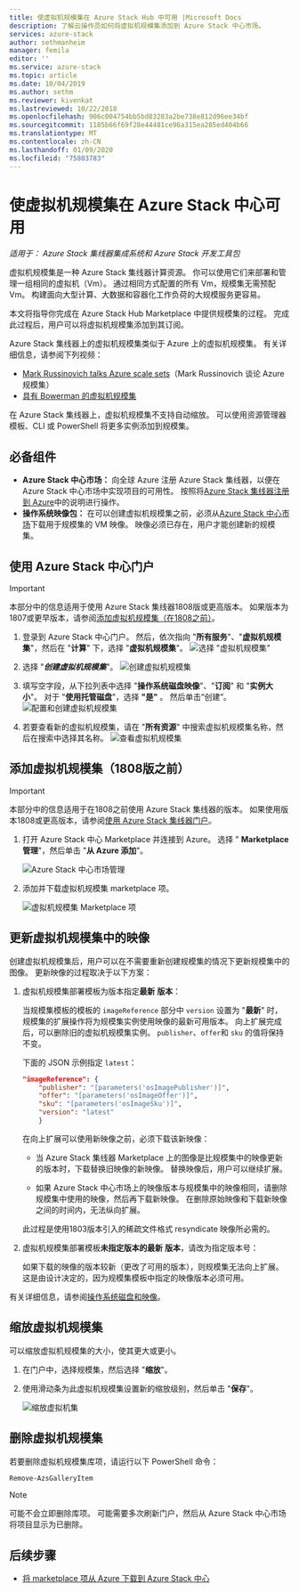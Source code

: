 ```yaml
---
title: 使虚拟机规模集在 Azure Stack Hub 中可用 |Microsoft Docs
description: 了解云操作员如何将虚拟机规模集添加到 Azure Stack 中心市场。
services: azure-stack
author: sethmanheim
manager: femila
editor: ''
ms.service: azure-stack
ms.topic: article
ms.date: 10/04/2019
ms.author: sethm
ms.reviewer: kivenkat
ms.lastreviewed: 10/22/2018
ms.openlocfilehash: 906c004754bb5bd83283a2be738e812d96ee34bf
ms.sourcegitcommit: 1185b66f69f28e44481ce96a315ea285ed404b66
ms.translationtype: MT
ms.contentlocale: zh-CN
ms.lasthandoff: 01/09/2020
ms.locfileid: "75803783"
---
```

# <a name="make-virtual-machine-scale-sets-available-in-azure-stack-hub"></a>使虚拟机规模集在 Azure Stack 中心可用

*适用于： Azure Stack 集线器集成系统和 Azure Stack 开发工具包*
  
虚拟机规模集是一种 Azure Stack 集线器计算资源。 你可以使用它们来部署和管理一组相同的虚拟机（Vm）。 通过相同方式配置的所有 Vm，规模集无需预配 Vm。 构建面向大型计算、大数据和容器化工作负荷的大规模服务更容易。

本文将指导你完成在 Azure Stack Hub Marketplace 中提供规模集的过程。 完成此过程后，用户可以将虚拟机规模集添加到其订阅。

Azure Stack 集线器上的虚拟机规模集类似于 Azure 上的虚拟机规模集。 有关详细信息，请参阅下列视频：

* [Mark Russinovich talks Azure scale sets](https://channel9.msdn.com/Blogs/Regular-IT-Guy/Mark-Russinovich-Talks-Azure-Scale-Sets/)（Mark Russinovich 谈论 Azure 规模集）
* [具有 Bowerman 的虚拟机规模集](https://channel9.msdn.com/Shows/Cloud+Cover/Episode-191-Virtual-Machine-Scale-Sets-with-Guy-Bowerman)

在 Azure Stack 集线器上，虚拟机规模集不支持自动缩放。 可以使用资源管理器模板、CLI 或 PowerShell 将更多实例添加到规模集。

## <a name="prerequisites"></a>必备组件

* **Azure Stack 中心市场：** 向全球 Azure 注册 Azure Stack 集线器，以便在 Azure Stack 中心市场中实现项目的可用性。 按照将[Azure Stack 集线器注册到 Azure](azure-stack-registration.md)中的说明进行操作。
* **操作系统映像包：** 在可以创建虚拟机规模集之前，必须从[Azure Stack 中心市场](azure-stack-download-azure-marketplace-item.md)下载用于规模集的 VM 映像。 映像必须已存在，用户才能创建新的规模集。

## <a name="use-the-azure-stack-hub-portal"></a>使用 Azure Stack 中心门户

>[!IMPORTANT]  
> 本部分中的信息适用于使用 Azure Stack 集线器1808版或更高版本。 如果版本为1807或更早版本，请参阅[添加虚拟机规模集（在1808之前）](#add-the-virtual-machine-scale-set-prior-to-version-1808)。

1. 登录到 Azure Stack 中心门户。 然后，依次指向 "**所有服务**"、"**虚拟机规模集**"，然后在 "**计算**" 下，选择 "**虚拟机规模集**"。
   ![选择 "虚拟机规模集"](media/azure-stack-compute-add-scalesets/all-services.png)

2. 选择 "***创建虚拟机规模集***"。
   ![创建虚拟机规模集](media/azure-stack-compute-add-scalesets/create-scale-set.png)

3. 填写空字段，从下拉列表中选择 "**操作系统磁盘映像**"、"**订阅**" 和 "**实例大小**"。 对于 "**使用托管磁盘**"，选择 **"是"** 。 然后单击“创建”。
    ![配置和创建虚拟机规模集](media/azure-stack-compute-add-scalesets/create.png)

4. 若要查看新的虚拟机规模集，请在 "**所有资源**" 中搜索虚拟机规模集名称，然后在搜索中选择其名称。
   ![查看虚拟机规模集](media/azure-stack-compute-add-scalesets/search.png)

## <a name="add-the-virtual-machine-scale-set-prior-to-version-1808"></a>添加虚拟机规模集（1808版之前）

>[!IMPORTANT]  
> 本部分中的信息适用于在1808之前使用 Azure Stack 集线器的版本。 如果使用版本1808或更高版本，请参阅[使用 Azure Stack 集线器门户](#use-the-azure-stack-hub-portal)。

1. 打开 Azure Stack 中心 Marketplace 并连接到 Azure。 选择 " **Marketplace 管理**"，然后单击 "**从 Azure 添加**"。

    ![Azure Stack 中心市场管理](media/azure-stack-compute-add-scalesets/image01.png)

2. 添加并下载虚拟机规模集 marketplace 项。

    ![虚拟机规模集 Marketplace 项](media/azure-stack-compute-add-scalesets/image02.png)

## <a name="update-images-in-a-virtual-machine-scale-set"></a>更新虚拟机规模集中的映像

创建虚拟机规模集后，用户可以在不需要重新创建规模集的情况下更新规模集中的图像。 更新映像的过程取决于以下方案：

1. 虚拟机规模集部署模板为版本指定**最新** **版本**：  

   当规模集模板的模板的 `imageReference` 部分中 `version` 设置为 "**最新**" 时，规模集的扩展操作将为规模集实例使用映像的最新可用版本。 向上扩展完成后，可以删除旧的虚拟机规模集实例。 `publisher`、`offer`和 `sku` 的值将保持不变。

   下面的 JSON 示例指定 `latest`：  

    ```json  
    "imageReference": {
        "publisher": "[parameters('osImagePublisher')]",
        "offer": "[parameters('osImageOffer')]",
        "sku": "[parameters('osImageSku')]",
        "version": "latest"
        }
    ```

   在向上扩展可以使用新映像之前，必须下载该新映像：  

   * 当 Azure Stack 集线器 Marketplace 上的图像是比规模集中的映像更新的版本时，下载替换旧映像的新映像。 替换映像后，用户可以继续扩展。

   * 如果 Azure Stack 中心市场上的映像版本与规模集中的映像相同，请删除规模集中使用的映像，然后再下载新映像。 在删除原始映像和下载新映像之间的时间内，无法纵向扩展。

   此过程是使用1803版本引入的稀疏文件格式 resyndicate 映像所必需的。

2. 虚拟机规模集部署模板**未指定版本的最新** **版本**，请改为指定版本号：  

    如果下载的映像的版本较新（更改了可用的版本），则规模集无法向上扩展。 这是由设计决定的，因为规模集模板中指定的映像版本必须可用。  

有关详细信息，请参阅[操作系统磁盘和映像](../user/azure-stack-compute-overview.md#operating-system-disks-and-images)。  

## <a name="scale-a-virtual-machine-scale-set"></a>缩放虚拟机规模集

可以缩放虚拟机规模集的大小，使其更大或更小。

1. 在门户中，选择规模集，然后选择 "**缩放**"。

2. 使用滑动条为此虚拟机规模集设置新的缩放级别，然后单击 "**保存**"。

     ![缩放虚拟机集](media/azure-stack-compute-add-scalesets/scale.png)

## <a name="remove-a-virtual-machine-scale-set"></a>删除虚拟机规模集

若要删除虚拟机规模集库项，请运行以下 PowerShell 命令：

```powershell  
Remove-AzsGalleryItem
```

> [!NOTE]
> 可能不会立即删除库项。 可能需要多次刷新门户，然后从 Azure Stack 中心市场将项目显示为已删除。

## <a name="next-steps"></a>后续步骤

* [将 marketplace 项从 Azure 下载到 Azure Stack 中心](azure-stack-download-azure-marketplace-item.md)
